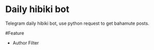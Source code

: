 # Daily hibiki bot
Telegram daily hibiki bot, use python request to get bahamute posts.

#Feature
* Author Filter
